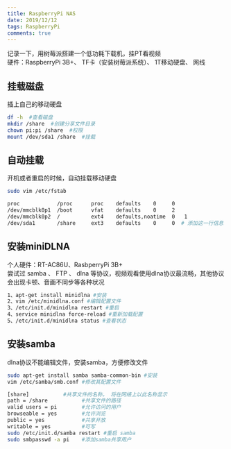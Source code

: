 ```yaml
---
title: RaspberryPi NAS
date: 2019/12/12
tags: RaspberryPi
comments: true
---
```


记录一下，用树莓派搭建一个低功耗下载机，挂PT看视频  
硬件：RaspberryPi 3B+、 TF卡（安装树莓派系统）、 1T移动硬盘、 网线
<!--more-->

## 挂载磁盘

插上自己的移动硬盘

```bash
df -h  #查看磁盘
mkdir /share  #创建分享文件目录
chown pi:pi /share  #权限
mount /dev/sda1 /share  #挂载
```

## 自动挂载

开机或者重启的时候，自动挂载移动硬盘  

```bash
sudo vim /etc/fstab

proc            /proc      proc    defaults    0     0
/dev/mmcblk0p1  /boot      vfat    defaults    0     2
/dev/mmcblk0p2  /          ext4    defaults,noatime  0   1
/dev/sda1       /share     ext3    defaults    0     0  # 添加这一行信息
```

## 安装miniDLNA

个人硬件：RT-AC86U、RasbperryPi 3B+  
尝试过 samba 、 FTP 、 dlna 等协议，视频观看使用dlna协议最流畅，其他协议会出现卡顿、音画不同步等各种状况  

```bash
1、apt-get install minidlna #安装
2、vim /etc/minidlna.conf #编辑配置文件
3、/etc/init.d/minidlna restart #重启
4、service minidlna force-reload #重新加载配置
5、/etc/init.d/minidlna status #查看状态
```

## 安装samba

dlna协议不能编辑文件，安装samba，方便修改文件

```bash
sudo apt-get install samba samba-common-bin #安装
vim /etc/samba/smb.conf #修改其配置文件

[share]           #共享文件的名称， 将在网络上以此名称显示
path = /share           #共享文件的路径
valid users = pi        #允许访问的用户
browseable = yes        #允许浏览
public = yes            #共享开放
writable = yes          #可写
sudo /etc/init.d/samba restart #重启 samba
sudo smbpasswd -a pi    #添加samba共享用户
```
